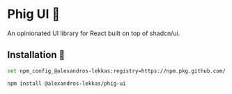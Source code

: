 # Phig UI 🌱

An opinionated UI library for React built on top of shadcn/ui.

## Installation 🚀

```bash
set npm_config_@alexandros-lekkas:registry=https://npm.pkg.github.com/
```

```bash
npm install @alexandros-lekkas/phig-ui

```
